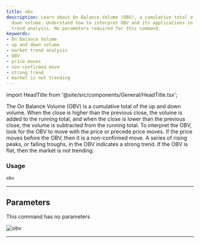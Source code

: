 ```yaml
---
title: obv
description: Learn about On Balance Volume (OBV), a cumulative total of the up and
  down volume. Understand how to interpret OBV and its applications in the market
  trend analysis. No parameters required for this command.
keywords:
- On Balance Volume
- up and down volume
- market trend analysis
- OBV
- price moves
- non-confirmed move
- strong trend
- market is not trending
---
```


import HeadTitle from '@site/src/components/General/HeadTitle.tsx';

<HeadTitle title="stocks /ta/obv - Reference | OpenBB Terminal Docs" />

The On Balance Volume (OBV) is a cumulative total of the up and down volume. When the close is higher than the previous close, the volume is added to the running total, and when the close is lower than the previous close, the volume is subtracted from the running total. To interpret the OBV, look for the OBV to move with the price or precede price moves. If the price moves before the OBV, then it is a non-confirmed move. A series of rising peaks, or falling troughs, in the OBV indicates a strong trend. If the OBV is flat, then the market is not trending.

### Usage

```python wordwrap
obv
```

---

## Parameters

This command has no parameters


![obv](https://user-images.githubusercontent.com/46355364/154311359-edb78587-744f-4e2c-b247-8b9fbf09b01f.png)

---
